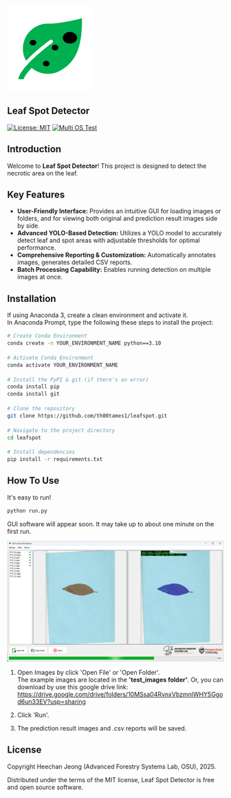 <img src="logo/main_icon.png" alt="icon" title="icon" width="200px" length="200px" />

## Leaf Spot Detector

[![License: MIT](https://img.shields.io/badge/License-MIT-yellow.svg)](https://opensource.org/licenses/MIT)
[![Multi OS Test](https://github.com/th00tames1/leafspot/actions/workflows/MultiOS%20Test.yml/badge.svg)](https://github.com/th00tames1/leafspot/actions/workflows/MultiOS%20Test.yml)
## Introduction

Welcome to **Leaf Spot Detector**! This project is designed to detect the necrotic area on the leaf.

## Key Features

- **User-Friendly Interface:** Provides an intuitive GUI for loading images or folders, and for viewing both original and prediction result images side by side.
- **Advanced YOLO-Based Detection:** Utilizes a YOLO model to accurately detect leaf and spot areas with adjustable thresholds for optimal performance.
- **Comprehensive Reporting & Customization:** Automatically annotates images, generates detailed CSV reports.
- **Batch Processing Capability:** Enables running detection on multiple images at once.

## Installation

If using Anaconda 3, create a clean environment and activate it.  
In Anaconda Prompt, type the following these steps to install the project:
```bash
# Create Conda Environment
conda create -n YOUR_ENVIRONMENT_NAME python==3.10

# Activate Conda Environment
conda activate YOUR_ENVIRONMENT_NAME

# Install the PyPI & git (if there's an error)
conda install pip
conda install git

# Clone the repository
git clone https://github.com/th00tames1/leafspot.git

# Navigate to the project directory
cd leafspot

# Install dependencies
pip install -r requirements.txt
```

## How To Use

It's easy to run!
```bash
python run.py
```
GUI software will appear soon. It may take up to about one minute on the first run.

![SW Thumbnail](logo/Thumbnail.png "Thumbnail")

1. Open Images by click 'Open File' or 'Open Folder'.  
The example images are located in the **'test_images folder'**. Or, you can download by use this google drive link: https://drive.google.com/drive/folders/10MSsa04RvnxVbzmnlWHY5Ggod6un33EV?usp=sharing

2. Click 'Run'.

3. The prediction result images and .csv reports will be saved.


## License

Copyright Heechan Jeong (Advanced Forestry Systems Lab, OSU), 2025.

Distributed under the terms of the MIT license, Leaf Spot Detector is free and open source software.